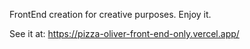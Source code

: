 FrontEnd creation for creative purposes.
Enjoy it.

See it at:
https://pizza-oliver-front-end-only.vercel.app/
